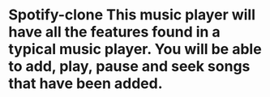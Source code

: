 # Spotify-clone This music player will have all the features found in a typical music player. You will be able to add, play, pause and seek songs that have been added.
